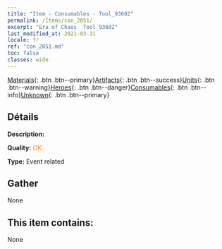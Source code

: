 ```yaml
---
title: "Item - Consumables - Tool_93602"
permalink: /Items/con_2051/
excerpt: "Era of Chaos  Tool_93602"
last_modified_at: 2021-03-31
locale: fr
ref: "con_2051.md"
toc: false
classes: wide
---
```

 [Materials](/fr/Items/){: .btn .btn--primary}[Artifacts](/fr/Items/Artifacts/){: .btn .btn--success}[Units](/fr/Items/Units/){: .btn .btn--warning}[Heroes](/fr/Items/Heroes/){: .btn .btn--danger}[Consumables](/fr/Items/Consumables/){: .btn .btn--info}[Unknown](/fr/Items/Unknown/){: .btn .btn--primary}

## Détails
 **Description:** 

 **Quality:** <span style="color: #FF8C00">OK</span>

 **Type:** Event related

## Gather

  None

## This item contains:

  None

